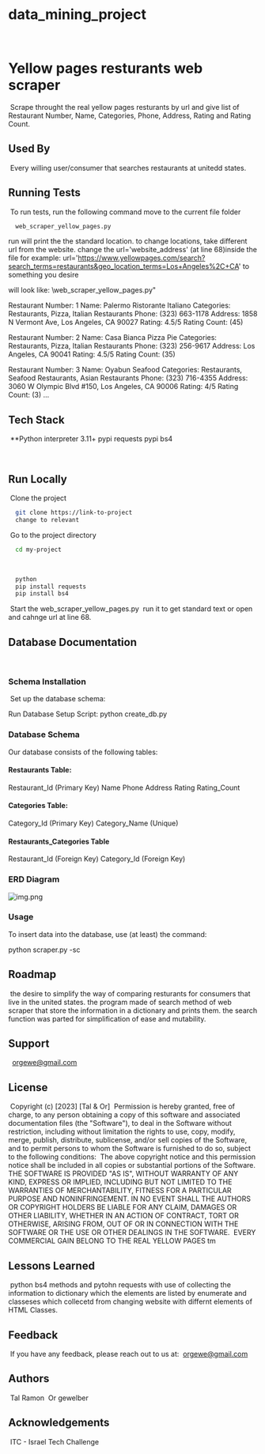 # data_mining_project
​
# Yellow pages resturants web scraper
​
Scrape throught the real yellow pages resturants by url and give list of Restaurant Number, Name, Categories, Phone, Address, Rating and Rating Count. 
​
​
## Used By
​
Every willing user/consumer that searches restaurants at unitedd states.
​
​
## Running Tests
​
To run tests, run the following command
move to the current file folder
```bash
  web_scraper_yellow_pages.py
```
run will print the the standard location.
to change locations, take different url from the website.
change the  url='website_address' (at line 68)inside the file
for example: 
url='https://www.yellowpages.com/search?search_terms=restaurants&geo_location_terms=Los+Angeles%2C+CA'
to something you desire
​
​

will look like:
\web_scraper_yellow_pages.py" 


Restaurant Number: 1
Name: Palermo Ristorante Italiano
Categories: Restaurants, Pizza, Italian Restaurants
Phone: (323) 663-1178
Address: 1858 N Vermont Ave, Los Angeles, CA 90027
Rating: 4.5/5
Rating Count: (45)
​

Restaurant Number: 2
Name: Casa Bianca Pizza Pie
Categories: Restaurants, Pizza, Italian Restaurants
Phone: (323) 256-9617
Address: Los Angeles, CA 90041
Rating: 4.5/5
Rating Count: (35)
​

Restaurant Number: 3
Name: Oyabun Seafood
Categories: Restaurants, Seafood Restaurants, Asian Restaurants
Phone: (323) 716-4355
Address: 3060 W Olympic Blvd #150, Los Angeles, CA 90006
Rating: 4/5
Rating Count: (3)
...
​
## Tech Stack
​
**Python interpreter 3.11+
pypi requests
pypi bs4

​
## Run Locally
​
Clone the project
​
```bash
  git clone https://link-to-project
  change to relevant
```
​
Go to the project directory
​
```bash
  cd my-project
```
​
```bash
  python
  pip install requests
  pip install bs4
```
​
Start the web_scraper_yellow_pages.py
​
run it to get standard text or open and cahnge url at line 68.
​
​
## Database Documentation
​
### Schema Installation

​
Set up the database schema:
​

Run Database Setup Script: python create_db.py
​
### Database Schema
Our database consists of the following tables:

#### Restaurants Table:

Restaurant_Id (Primary Key)
Name
Phone
Address
Rating
Rating_Count

#### Categories Table:

Category_Id (Primary Key)
Category_Name (Unique)

#### Restaurants_Categories Table
Restaurant_Id (Foreign Key)
Category_Id (Foreign Key)
​
​

### ERD Diagram
![img.png](img.png)

### Usage
To insert data into the database, use  (at least) the command:

python scraper.py -sc

## Roadmap
​
the desire to simplify the way of comparing resturants for consumers that live in the united states.
the program made of search method of web scraper that store the information in a dictionary and prints them.
the search function was parted for simplification of ease and mutability.
​
​
## Support
​
​
orgewe@gmail.com
​
​
## License
​
Copyright (c) [2023] [Tal & Or]
​
Permission is hereby granted, free of charge, to any person obtaining a copy
of this software and associated documentation files (the "Software"), to deal
in the Software without restriction, including without limitation the rights
to use, copy, modify, merge, publish, distribute, sublicense, and/or sell
copies of the Software, and to permit persons to whom the Software is
furnished to do so, subject to the following conditions:
​
The above copyright notice and this permission notice shall be included in all
copies or substantial portions of the Software.
​
THE SOFTWARE IS PROVIDED "AS IS", WITHOUT WARRANTY OF ANY KIND, EXPRESS OR
IMPLIED, INCLUDING BUT NOT LIMITED TO THE WARRANTIES OF MERCHANTABILITY,
FITNESS FOR A PARTICULAR PURPOSE AND NONINFRINGEMENT. IN NO EVENT SHALL THE
AUTHORS OR COPYRIGHT HOLDERS BE LIABLE FOR ANY CLAIM, DAMAGES OR OTHER
LIABILITY, WHETHER IN AN ACTION OF CONTRACT, TORT OR OTHERWISE, ARISING FROM,
OUT OF OR IN CONNECTION WITH THE SOFTWARE OR THE USE OR OTHER DEALINGS IN THE
SOFTWARE.
​
EVERY COMMERCIAL GAIN BELONG TO THE REAL YELLOW PAGES tm
​
## Lessons Learned
​
python bs4 methods and pytohn requests with use of collecting the information to dictionary which the elements are listed by enumerate and classeses which collecetd from changing website with differnt elements of HTML Classes.
​
​
## Feedback
​
If you have any feedback, please reach out to us at:
​
orgewe@gmail.com
​
​
## Authors
​
Tal Ramon
​
Or gewelber
​
​
## Acknowledgements
​
ITC - Israel Tech Challenge
